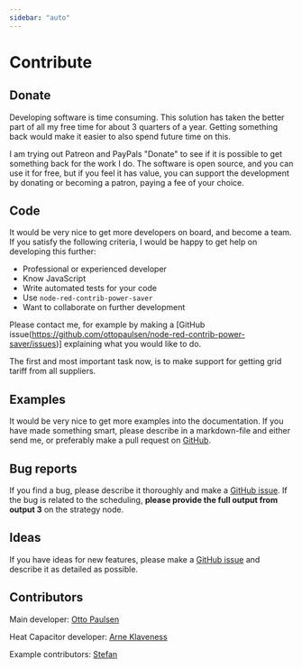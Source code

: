 ```yaml
---
sidebar: "auto"
---
```


# Contribute

## Donate

Developing software is time consuming. This solution has taken the better part of all my free time for about 3 quarters of a year. Getting something back would make it easier to also spend future time on this.

I am trying out Patreon and PayPals "Donate" to see if it is possible to get something back for the work I do. The software is open source, and you can use it for free, but if you feel it has value, you can support the development by donating or becoming a patron, paying a fee of your choice.

<DonateButtons></DonateButtons>

## Code

It would be very nice to get more developers on board, and become a team. If you satisfy the following criteria, I would be happy to get help on developing this further:

- Professional or experienced developer
- Know JavaScript
- Write automated tests for your code
- Use `node-red-contrib-power-saver`
- Want to collaborate on further development

Please contact me, for example by making a [GitHub issue(https://github.com/ottopaulsen/node-red-contrib-power-saver/issues)] explaining what you would like to do.

The first and most important task now, is to make support for getting grid tariff from all suppliers.

## Examples

It would be very nice to get more examples into the documentation. If you have made something smart, please describe in a markdown-file and either send me, or preferably make a pull request on [GitHub](https://github.com/ottopaulsen/node-red-contrib-power-saver/pulls).

## Bug reports

If you find a bug, please describe it thoroughly and make a [GitHub issue](https://github.com/ottopaulsen/node-red-contrib-power-saver/issues). If the bug is related to the scheduling, **please provide the full output from output 3** on the strategy node.

## Ideas

If you have ideas for new features, please make a [GitHub issue](https://github.com/ottopaulsen/node-red-contrib-power-saver/issues) and describe it as detailed as possible.

## Contributors

Main developer: [Otto Paulsen](https://github.com/ottopaulsen)

Heat Capacitor developer: [Arne Klaveness](https://github.com/TomTorger)

Example contributors: [Stefan](https://github.com/oakhill87/node-red-contrib-power-saver)
